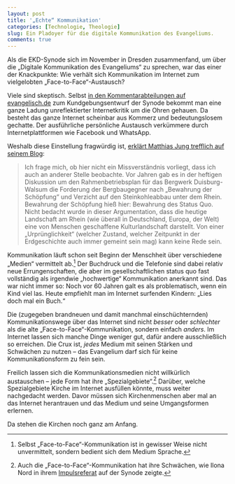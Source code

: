 ```yaml
---
layout: post
title: '„Echte“ Kommunikation'
categories: [Technologie, Theologie]
slug: Ein Pladoyer für die digitale Kommunikation des Evangeliums. 
comments: true
---
```


Als die EKD-Synode sich im November in Dresden zusammenfand, um über die „Digitale Kommunikation des Evangeliums“ zu sprechen, war das einer der Knackpunkte: Wie verhält sich Kommunikation im Internet zum vielgelobten „Face-to-Face“-Austausch?

Viele sind skeptisch. Selbst [in den Kommentarabteilungen auf evangelisch.de](http://aktuell.evangelisch.de/artikel/110375/i-der-digitalen-gesellschaft-veraendert-sich-kommunikation) zum Kundgebungsentwurf der Synode bekommt man eine ganze Ladung unreflektierter Internetkritik um die Ohren gehauen. Da besteht das ganze Internet scheinbar aus Kommerz und bedeutungslosem gechatte. Der ausführliche persönliche Austausch verkümmere durch Internetplattformen wie Facebook und WhatsApp.

Weshalb diese Einstellung fragwürdig ist, [erklärt Matthias Jung trefflich auf seinem Blog](http://blogmatthiasjung.wordpress.com/2014/11/09/angst-digitalisierung-kirche/):

>Ich frage mich, ob hier nicht ein Missverständnis vorliegt, dass ich auch an anderer Stelle beobachte. Vor Jahren gab es in der heftigen Diskussion um den Rahmenbetriebsplan für das Bergwerk Duisburg-Walsum die Forderung der Bergbaugegner nach „Bewahrung der Schöpfung“ und Verzicht auf den Steinkohleabbau unter dem Rhein. Bewahrung der Schöpfung hieß hier: Bewahrung des Status Quo. Nicht bedacht wurde in dieser Argumentation, dass die heutige Landschaft am Rhein (wie überall in Deutschland, Europa, der Welt) eine von Menschen geschaffene Kulturlandschaft darstellt. Von einer „Urprünglichkeit“ (welcher Zustand, welcher Zeitpunkt in der Erdgeschichte auch immer gemeint sein mag) kann keine Rede sein. 

Kommunikation läuft schon seit Beginn der Menschheit über verschiedene „Medien“ vermittelt ab.[^sprache] Der Buchdruck und die Telefonie sind dabei relativ neue Errungenschaften, die aber im gesellschaftlichen status quo fast vollständig als irgendwie „hochwertige“ Kommunikation anerkannt sind. Das war nicht immer so: Noch vor 60 Jahren galt es als problematisch, wenn ein Kind viel las. Heute empfiehlt man im Internet surfenden Kindern: „Lies doch mal ein Buch.“

[^sprache]: Selbst „Face-to-Face“-Kommunikation ist in gewisser Weise nicht unvermittelt, sondern bedient sich dem Medium Sprache.

Die (zugegeben brandneuen und damit manchmal einschüchternden) Kommunikationswege über das Internet sind nicht *besser* oder *schlechter* als die alte „Face-to-Face“-Kommunikation, sondern einfach *anders*. Im Internet lassen sich manche Dinge weniger gut, dafür andere ausschließlich so erreichen. Die Crux ist, *jedes* Medium mit seinen Stärken und Schwächen zu nutzen – das Evangelium darf sich für keine Kommunikationsform zu fein sein.

Freilich lassen sich die Kommunikationsmedien nicht willkürlich austauschen – jede Form hat ihre „Spezialgebiete“.[^Nord] Darüber, welche Spezialgebiete Kirche im Internet ausfüllen könnte, muss weiter nachgedacht werden. Davor müssen sich Kirchenmenschen  aber mal an das Internet herantrauen und das Medium und seine Umgangsformen erlernen.

Da stehen die Kirchen noch ganz am Anfang.

[^Nord]: Auch die „Face-to-Face“-Kommunikation hat ihre Schwächen, wie Ilona Nord in ihrem [Impulsreferat](http://velkd.de/downloads/141107_Impulsreferat_Ilona_Nord.pdf) auf der Synode zeigte.